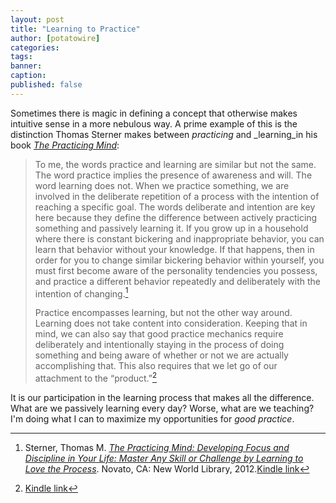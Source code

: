 ```yaml
---
layout: post
title: "Learning to Practice"
author: [potatowire]
categories: 
tags: 
banner: 
caption: 
published: false
---
```


Sometimes there is magic in defining a concept that otherwise makes intuitive sense in a more nebulous way. A prime example of this is the distinction Thomas Sterner makes between _practicing_ and _learning_in his book [_The Practicing Mind_][1]:

> To me, the words practice and learning are similar but not the same. The word practice implies the presence of awareness and will. The word learning does not. When we practice something, we are involved in the deliberate repetition of a process with the intention of reaching a specific goal. The words deliberate and intention are key here because they define the difference between actively practicing something and passively learning it. If you grow up in a household where there is constant bickering and inappropriate behavior, you can learn that behavior without your knowledge. If that happens, then in order for you to change similar bickering behavior within yourself, you must first become aware of the personality tendencies you possess, and practice a different behavior repeatedly and deliberately with the intention of changing.[^1]
> 
> Practice encompasses learning, but not the other way around. Learning does not take content into consideration. Keeping that in mind, we can also say that good practice mechanics require deliberately and intentionally staying in the process of doing something and being aware of whether or not we are actually accomplishing that. This also requires that we let go of our attachment to the “product.”[^2]

It is our participation in the learning process that makes all the difference. What are we passively learning every day? Worse, what are we teaching? I'm doing what I can to maximize my opportunities for _good practice_.

[^1]:	Sterner, Thomas M. [*The Practicing Mind: Developing Focus and Discipline in Your Life: Master Any Skill or Challenge by Learning to Love the Process*][2]. Novato, CA: New World Library, 2012.[Kindle link][3]

[^2]:	[Kindle link][4]

[1]:	https://www.amazon.com/dp/1608680908/?tag=potatowire-20
[2]:	https://www.amazon.com/dp/1608680908/?tag=potatowire-20
[3]:	http://a.co/hfjj9ft
[4]:	http://a.co/8PuvdwM